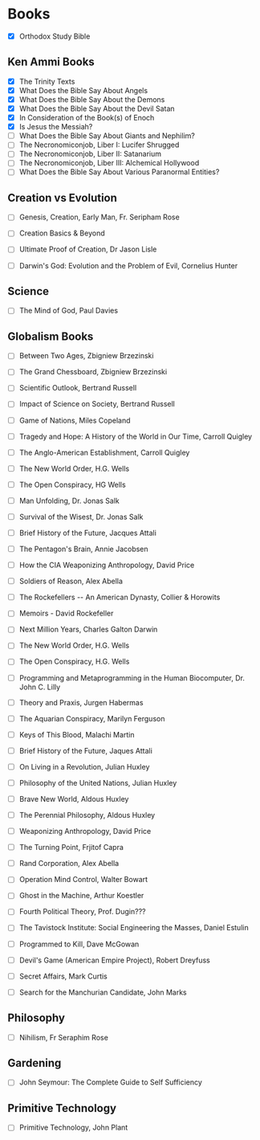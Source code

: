 # Books

- [x] Orthodox Study Bible

## Ken Ammi Books

- [x] The Trinity Texts
- [x] What Does the Bible Say About Angels
- [x] What Does the Bible Say About the Demons
- [x] What Does the Bible Say About the Devil Satan
- [x] In Consideration of the Book(s) of Enoch
- [x] Is Jesus the Messiah?
- [ ] What Does the Bible Say About Giants and Nephilim?
- [ ] The Necronomiconjob, Liber I: Lucifer Shrugged
- [ ] The Necronomiconjob, Liber II: Satanarium
- [ ] The Necronomiconjob, Liber III: Alchemical Hollywood
- [ ] What Does the Bible Say About Various Paranormal Entities?

## Creation vs Evolution

- [ ] Genesis, Creation, Early Man, Fr. Seripham Rose
- [ ] Creation Basics & Beyond
- [ ] Ultimate Proof of Creation, Dr Jason Lisle
- [ ] Darwin's God: Evolution and the Problem of Evil, Cornelius Hunter


## Science

- [ ] The Mind of God, Paul Davies

## Globalism Books

- [ ] Between Two Ages, Zbigniew Brzezinski
- [ ] The Grand Chessboard, Zbigniew Brzezinski
- [ ] Scientific Outlook, Bertrand Russell
- [ ] Impact of Science on Society, Bertrand Russell
- [ ] Game of Nations, Miles Copeland
- [ ] Tragedy and Hope: A History of the World in Our Time, Carroll Quigley
- [ ] The Anglo-American Establishment, Carroll Quigley
- [ ] The New World Order, H.G. Wells
- [ ] The Open Conspiracy, HG Wells
- [ ] Man Unfolding, Dr. Jonas Salk
- [ ] Survival of the Wisest, Dr. Jonas Salk
- [ ] Brief History of the Future, Jacques Attali
- [ ] The Pentagon's Brain, Annie Jacobsen
- [ ] How the CIA Weaponizing Anthropology, David Price
- [ ] Soldiers of Reason, Alex Abella
- [ ] The Rockefellers -- An American Dynasty, Collier & Horowits
- [ ] Memoirs - David Rockefeller
- [ ] Next Million Years, Charles Galton Darwin
- [ ] The New World Order, H.G. Wells
- [ ] The Open Conspiracy, H.G. Wells
- [ ] Programming and Metaprogramming in the Human Biocomputer, Dr. John C. Lilly
- [ ] Theory and Praxis, Jurgen Habermas
- [ ] The Aquarian Conspiracy, Marilyn Ferguson
- [ ] Keys of This Blood, Malachi Martin
- [ ] Brief History of the Future, Jaques Attali
- [ ] On Living in a Revolution, Julian Huxley
- [ ] Philosophy of the United Nations, Julian Huxley
- [ ] Brave New World, Aldous Huxley
- [ ] The Perennial Philosophy, Aldous Huxley
- [ ] Weaponizing Anthropology, David Price
- [ ] The Turning Point, Frjitof Capra

- [ ] Rand Corporation, Alex Abella
- [ ] Operation Mind Control, Walter Bowart
- [ ] Ghost in the Machine, Arthur Koestler
- [ ] Fourth Political Theory, Prof. Dugin???
- [ ] The Tavistock Institute: Social Engineering the Masses, Daniel Estulin
- [ ] Programmed to Kill, Dave McGowan
- [ ] Devil's Game (American Empire Project), Robert Dreyfuss
- [ ] Secret Affairs, Mark Curtis
- [ ] Search for the Manchurian Candidate, John Marks


## Philosophy

- [ ] Nihilism, Fr Seraphim Rose

## Gardening

- [ ] John Seymour: The Complete Guide to Self Sufficiency

## Primitive Technology

- [ ] Primitive Technology, John Plant